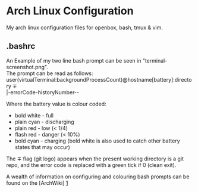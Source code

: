 Arch Linux Configuration
========================

My arch linux configuration files for openbox, bash, tmux & vim.

.bashrc
-------
An Example of my two line bash prompt can be seen in "terminal-screenshot.png".<br />
The prompt can be read as follows:<br />
user(virtualTerminal:backgroundProcessCount)@hostname[battery]:directory ∓<br />
|-errorCode-historyNumber--

Where the battery value is colour coded:
* bold white - full
* plain cyan - discharging
* plain red  - low (< 1/4)
* flash red  - danger (< 10%)
* bold cyan  - charging
(bold white is also used to catch other battery states that may occur)

The ∓ flag (git logo) appears when the present working directory is a git repo,
and the error code is replaced with a green tick if 0 (clean exit).

A wealth of information on configuring and colouring bash prompts can be found on the [ArchWiki] [1]

[1]: https://wiki.archlinux.org/index.php/Color_Bash_Prompt

